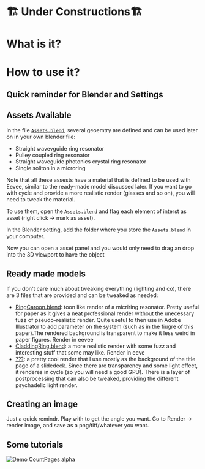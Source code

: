 # 🏗️ Under Constructions🏗️

# What is it? 

# How to use it? 

## Quick reminder for Blender and Settings


## Assets Available 

In the file [`Assets.blend`](./Assets/Assests.blend), several geoemtry are defined and can be used later on in your own blender file: 
- Straight wavevguide ring resonator 
- Pulley coupled ring resonator 
- Straight waveguide photonics crystal ring resonator
- Single soliton in a microring

Note that all these assests have a material that is defined to be used with Eevee, similar to the ready-made model discussed later. If you want to go with cycle and provide a more realistic render (glasses and so on), you will need to tweak the material.


To use them, open the [`Assets.blend`](./Assets/Assests.blend) and flag each element of interst as asset (right click → mark as asset). 

In the Blender setting, add the folder where you store the `Assets.blend` in your computer. 

Now you can open a asset panel and you would only need to drag an drop into the 3D viewport to have the object 

## Ready made models 

If you don't care much about tweaking everything (lighting and co), there are 3 files that are provided and can be tweaked as needed: 
- [RingCaroon.blend](./MiscModels/RingCaroon.blend): toon like render of a micriring resonator. Pretty useful for paper as it gives a neat professional render without the unecessary fuzz of pseudo-realistic render. Quite useful to then use in Adobe Illustrator to add parameter on the system (such as in the fiugre of this paper).The rendered background is transparent to make it less weird in paper figures. Render in eevee
- [CladdingRing.blend](./MiscModels/CladdingRing.blend): a more realistic render with some fuzz and interesting stuff that some may like. Render in eeve
- [???](): a pretty cool render that I use mostly as the background of the title page of a slidedeck. Since there are transparency and some light effect, it renderes in cycle (so you will need a good GPU). There is a layer of postprocessing that can also be tweaked, providing the different psychadelic light render. 



## Creating an image

Just a quick remindr. Play with to get the angle you want. Go to Render → render image, and save as a png/tiff/whatever you want. 

## Some tutorials 

[![Demo CountPages alpha](https://i9.ytimg.com/vi/rj1BpFC8rmU/mqdefault.jpg?v=67afb3e0&sqp=CKzpvr0G&rs=AOn4CLB8_gnt1f2R_EtaL8yobFXYXbQxIw)](https://youtu.be/rj1BpFC8rmU?si=9B-U8giXcsKT2VlK)
